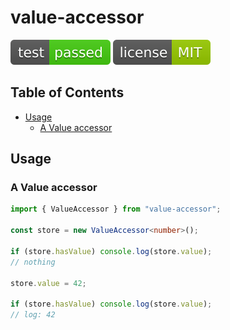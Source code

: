 # value-accessor

![test: passed](https://raw.githubusercontent.com/PavelDymkov/value-accessor/main/badges/test.svg)
![license: MIT](https://raw.githubusercontent.com/PavelDymkov/value-accessor/main/badges/license.svg)

## Table of Contents

<!-- toc -->

- [Usage](#usage)
  * [A Value accessor](#a-value-accessor)

<!-- tocstop -->

## Usage

### A Value accessor

```ts
import { ValueAccessor } from "value-accessor";

const store = new ValueAccessor<number>();

if (store.hasValue) console.log(store.value);
// nothing

store.value = 42;

if (store.hasValue) console.log(store.value);
// log: 42
```
